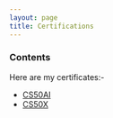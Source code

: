```yaml
---
layout: page
title: Certifications
---
```


### Contents

<p>Here are my certificates:-</p>

- <a href="/certifications/_posts/CS50AI.pdf" download="CS50AI.pdf">CS50AI</a>
- <a href="/certifications/_posts/CS50X.pdf" download="CS50X.pdf">CS50X</a>
  
